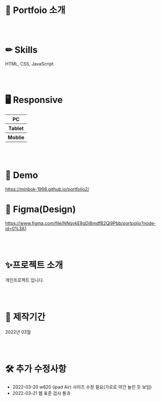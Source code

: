 <br>
<br>
<br>
<br>
<!-- <div align="center">
  <img src="./src/img/cat-subscribe.png" width="100px">
</div>
<br>
<br>
<br>
<br> -->
<br>
<br>
<br>
<br>
  
# 👩 Portfoio 소개

<br>
<br>

# ✏ Skills
HTML, CSS, JavaScript

<br>
<br>

# 🖥 Responsive
<table>
  <tr>
    <th>PC</th>
  </tr>
    <tr>
    <th>Tablet</th>
  </tr>
    <tr>
    <th>Moblie</th>
  </tr>
  <!-- <tr>
    <td>2690 x 1376</td>
    <td>768 x 481</td>
  </tr>
  <tr>
    <td>1920 x 1080</td>
    <td>375 x 667 (iphone SE)</td>
  </tr>
  <tr>
    <td>1440 x 740</td>
    <td>390 x 844 (iphone 12 pro)</td>
  </tr>
    <tr>
    <td>1042 x 642</td>
    <td>412 x 915 (Samsung Galaxy S20 Ultra)</td>
  </tr> -->
</table>

<br>
<br>

# 👀 Demo
https://minbok-1998.github.io/portfolio2/

# 🎨 Figma(Design)
https://www.figma.com/file/NNgvkE8gDj8mdfB2Qj9Pbb/portpolio?node-id=0%3A1

<br>
<br>
 
# ✨프로젝트 소개
개인프로젝트 입니다.<br>

<br>
<br>

# 📆 제작기간
2022년 03월

<br>
<br>

# 🛠 추가 수정사항
- 2022-03-20 w820 (ipad Air) 사이즈 수정 필요(가로로 약간 눌린 듯 보임)
- 2022-03-21 웹 표준 검사 통과